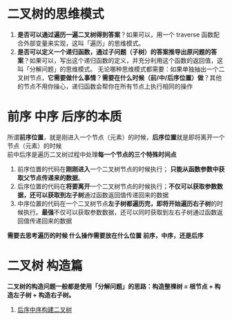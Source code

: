 # 二叉树的思维模式
1. **是否可以通过遍历一遍二叉树得到答案**？如果可以，用一个 traverse 函数配合外部变量来实现，这叫「遍历」的思维模式。
2. **是否可以定义一个递归函数，通过子问题（子树）的答案推导出原问题的答案**？如果可以，写出这个递归函数的定义，并充分利用这个函数的返回值，这叫「分解问题」的思维模式。
无论哪种思维模式都需要：如果单独抽出一个二叉树节点，**它需要做什么事情**？**需要在什么时候（前/中/后序位置）做**？其他的节点不用你操心，递归函数会帮你在所有节点上执行相同的操作

# 前序 中序 后序的本质
所谓**前序位置**，就是刚进入一个节点（元素）的时候，**后序位置**就是即将离开一个节点（元素）的时候 <br>
前中后序是遍历二叉树过程中处理**每一个节点的三个特殊时间点**
1. 前序位置的代码在**刚刚进入**一个二叉树节点的时候执行； **只能从函数参数中获取父节点传递来的数据**。
2. 后序位置的代码在**将要离开**一个二叉树节点的时候执行；**不仅可以获取参数数据，还可以获取到左子树**通过函数返回值传递回来的数据
3. 中序位置的代码在一个二叉树节点**左子树都遍历完，即将开始遍历右子树**的时候执行。**最强**不仅可以获取参数数据，还可以同时获取到左右子树通过函数返回值传递回来的数据

**需要去思考遍历的时候 什么操作需要放在什么位置 前序，中序，还是后序**

# 二叉树 构造篇
**二叉树的构造问题一般都是使用「分解问题」的思路：构造整棵树 = 根节点 + 构造左子树 + 构造右子树。**
1. [后序中序构建二叉树](https://leetcode.com/problems/construct-binary-tree-from-inorder-and-postorder-traversal/description/)
